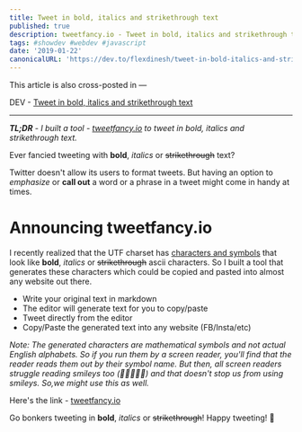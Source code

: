 ```yaml
---
title: Tweet in bold, italics and strikethrough text
published: true
description: tweetfancy.io - Tweet in bold, italics and strikethrough text
tags: #showdev #webdev #javascript
date: '2019-01-22'
canonicalURL: 'https://dev.to/flexdinesh/tweet-in-bold-italics-and-strikethough-text-3b1b'
---
```


This article is also cross-posted in —

DEV - [Tweet in bold, italics and strikethrough text](https://dev.to/flexdinesh/tweet-in-bold-italics-and-strikethough-text-3b1b)

---

_**TL;DR** - I built a tool - [tweetfancy.io](https://tweetfancy.io/) to tweet in bold, italics and strikethrough text._

Ever fancied tweeting with **bold**, _italics_ or ~~strikethrough~~ text?

Twitter doesn't allow its users to format tweets. But having an option to _emphasize_ or **call out** a word or a phrase in a tweet might come in handy at times.

# Announcing tweetfancy.io

I recently realized that the UTF charset has [characters and symbols](https://en.wikipedia.org/wiki/Mathematical_Alphanumeric_Symbols) that look like **bold**, _italics_ or ~~strikethrough~~ ascii characters. So I built a tool that generates these characters which could be copied and pasted into almost any website out there.

- Write your original text in markdown
- The editor will generate text for you to copy/paste
- Tweet directly from the editor
- Copy/Paste the generated text into any website (FB/Insta/etc)

_Note: The generated characters are mathematical symbols and not actual English alphabets. So if you run them by a screen reader, you'll find that the reader reads them out by their symbol name. But then, all screen readers struggle reading smileys too (🎉🔥🚀🦄😎) and that doesn't stop us from using smileys. So,we might use this as well._

Here's the link - [tweetfancy.io](https://tweetfancy.io/)

Go bonkers tweeting in **bold**, _italics_ or ~~strikethrough~~! Happy tweeting! 🎉
